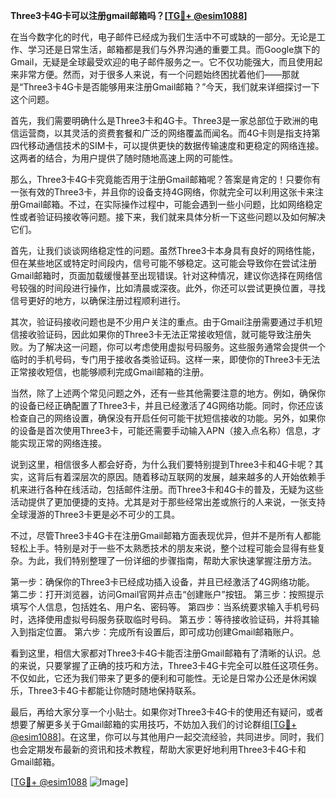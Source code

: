 **Three3卡4G卡可以注册gmail邮箱吗？[[TG💪+ @esim1088](https://t.me/s/esim1088)]**

在当今数字化的时代，电子邮件已经成为我们生活中不可或缺的一部分。无论是工作、学习还是日常生活，邮箱都是我们与外界沟通的重要工具。而Google旗下的Gmail，无疑是全球最受欢迎的电子邮件服务之一。它不仅功能强大，而且使用起来非常方便。然而，对于很多人来说，有一个问题始终困扰着他们——那就是“Three3卡4G卡是否能够用来注册Gmail邮箱？”今天，我们就来详细探讨一下这个问题。

首先，我们需要明确什么是Three3卡和4G卡。Three3是一家总部位于欧洲的电信运营商，以其灵活的资费套餐和广泛的网络覆盖而闻名。而4G卡则是指支持第四代移动通信技术的SIM卡，可以提供更快的数据传输速度和更稳定的网络连接。这两者的结合，为用户提供了随时随地高速上网的可能性。

那么，Three3卡4G卡究竟能否用于注册Gmail邮箱呢？答案是肯定的！只要你有一张有效的Three3卡，并且你的设备支持4G网络，你就完全可以利用这张卡来注册Gmail邮箱。不过，在实际操作过程中，可能会遇到一些小问题，比如网络稳定性或者验证码接收等问题。接下来，我们就来具体分析一下这些问题以及如何解决它们。

首先，让我们谈谈网络稳定性的问题。虽然Three3卡本身具有良好的网络性能，但在某些地区或特定时间段内，信号可能不够稳定。这可能会导致你在尝试注册Gmail邮箱时，页面加载缓慢甚至出现错误。针对这种情况，建议你选择在网络信号较强的时间段进行操作，比如清晨或深夜。此外，你还可以尝试更换位置，寻找信号更好的地方，以确保注册过程顺利进行。

其次，验证码接收问题也是不少用户关注的重点。由于Gmail注册需要通过手机短信接收验证码，因此如果你的Three3卡无法正常接收短信，就可能导致注册失败。为了解决这一问题，你可以考虑使用虚拟号码服务。这些服务通常会提供一个临时的手机号码，专门用于接收各类验证码。这样一来，即使你的Three3卡无法正常接收短信，也能够顺利完成Gmail邮箱的注册。

当然，除了上述两个常见问题之外，还有一些其他需要注意的地方。例如，确保你的设备已经正确配置了Three3卡，并且已经激活了4G网络功能。同时，你还应该检查自己的网络设置，确保没有开启任何可能干扰短信接收的功能。另外，如果你的设备是首次使用Three3卡，可能还需要手动输入APN（接入点名称）信息，才能实现正常的网络连接。

说到这里，相信很多人都会好奇，为什么我们要特别提到Three3卡和4G卡呢？其实，这背后有着深层次的原因。随着移动互联网的发展，越来越多的人开始依赖手机来进行各种在线活动，包括邮件注册。而Three3卡和4G卡的普及，无疑为这些活动提供了更加便捷的支持。尤其是对于那些经常出差或旅行的人来说，一张支持全球漫游的Three3卡更是必不可少的工具。

不过，尽管Three3卡4G卡在注册Gmail邮箱方面表现优异，但并不是所有人都能轻松上手。特别是对于一些不太熟悉技术的朋友来说，整个过程可能会显得有些复杂。为此，我们特别整理了一份详细的步骤指南，帮助大家快速掌握注册方法。

第一步：确保你的Three3卡已经成功插入设备，并且已经激活了4G网络功能。
第二步：打开浏览器，访问Gmail官网并点击“创建账户”按钮。
第三步：按照提示填写个人信息，包括姓名、用户名、密码等。
第四步：当系统要求输入手机号码时，选择使用虚拟号码服务获取临时号码。
第五步：等待接收验证码，并将其输入到指定位置。
第六步：完成所有设置后，即可成功创建Gmail邮箱账户。

看到这里，相信大家都对Three3卡4G卡能否注册Gmail邮箱有了清晰的认识。总的来说，只要掌握了正确的技巧和方法，Three3卡4G卡完全可以胜任这项任务。不仅如此，它还为我们带来了更多的便利和可能性。无论是日常办公还是休闲娱乐，Three3卡4G卡都能让你随时随地保持联系。

最后，再给大家分享一个小贴士。如果你对Three3卡4G卡的使用还有疑问，或者想要了解更多关于Gmail邮箱的实用技巧，不妨加入我们的讨论群组[[TG💪+ @esim1088](https://t.me/s/esim1088)]。在这里，你可以与其他用户一起交流经验，共同进步。同时，我们也会定期发布最新的资讯和技术教程，帮助大家更好地利用Three3卡4G卡和Gmail邮箱。

[[TG💪+ @esim1088](https://t.me/s/esim1088) ![Image](https://i.postimg.cc/4NQfJmqS/Snipaste-2025-05-13-00-14-12.png)]